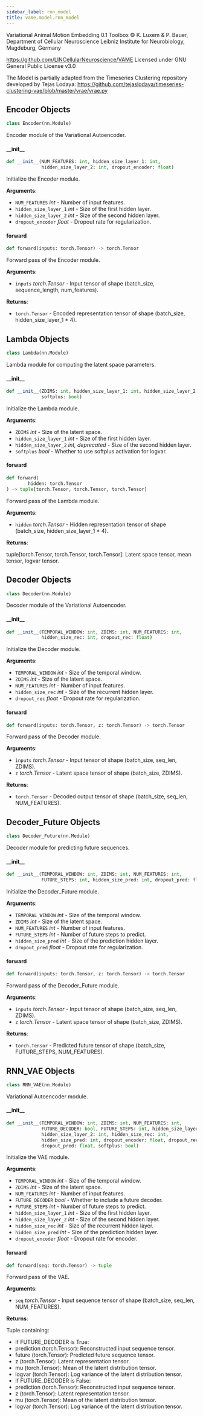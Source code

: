 ```yaml
---
sidebar_label: rnn_model
title: vame.model.rnn_model
---
```


Variational Animal Motion Embedding 0.1 Toolbox
© K. Luxem &amp; P. Bauer, Department of Cellular Neuroscience
Leibniz Institute for Neurobiology, Magdeburg, Germany

https://github.com/LINCellularNeuroscience/VAME
Licensed under GNU General Public License v3.0

The Model is partially adapted from the Timeseries Clustering repository developed by Tejas Lodaya:
https://github.com/tejaslodaya/timeseries-clustering-vae/blob/master/vrae/vrae.py

## Encoder Objects

```python
class Encoder(nn.Module)
```

Encoder module of the Variational Autoencoder.

#### \_\_init\_\_

```python
def __init__(NUM_FEATURES: int, hidden_size_layer_1: int,
             hidden_size_layer_2: int, dropout_encoder: float)
```

Initialize the Encoder module.

**Arguments**:

- `NUM_FEATURES` _int_ - Number of input features.
- `hidden_size_layer_1` _int_ - Size of the first hidden layer.
- `hidden_size_layer_2` _int_ - Size of the second hidden layer.
- `dropout_encoder` _float_ - Dropout rate for regularization.

#### forward

```python
def forward(inputs: torch.Tensor) -> torch.Tensor
```

Forward pass of the Encoder module.

**Arguments**:

- `inputs` _torch.Tensor_ - Input tensor of shape (batch_size, sequence_length, num_features).
  

**Returns**:

- `torch.Tensor` - Encoded representation tensor of shape (batch_size, hidden_size_layer_1 * 4).

## Lambda Objects

```python
class Lambda(nn.Module)
```

Lambda module for computing the latent space parameters.

#### \_\_init\_\_

```python
def __init__(ZDIMS: int, hidden_size_layer_1: int, hidden_size_layer_2: int,
             softplus: bool)
```

Initialize the Lambda module.

**Arguments**:

- `ZDIMS` _int_ - Size of the latent space.
- `hidden_size_layer_1` _int_ - Size of the first hidden layer.
- `hidden_size_layer_2` _int, deprecated_ - Size of the second hidden layer.
- `softplus` _bool_ - Whether to use softplus activation for logvar.

#### forward

```python
def forward(
        hidden: torch.Tensor
) -> tuple[torch.Tensor, torch.Tensor, torch.Tensor]
```

Forward pass of the Lambda module.

**Arguments**:

- `hidden` _torch.Tensor_ - Hidden representation tensor of shape (batch_size, hidden_size_layer_1 * 4).
  

**Returns**:

  tuple[torch.Tensor, torch.Tensor, torch.Tensor]: Latent space tensor, mean tensor, logvar tensor.

## Decoder Objects

```python
class Decoder(nn.Module)
```

Decoder module of the Variational Autoencoder.

#### \_\_init\_\_

```python
def __init__(TEMPORAL_WINDOW: int, ZDIMS: int, NUM_FEATURES: int,
             hidden_size_rec: int, dropout_rec: float)
```

Initialize the Decoder module.

**Arguments**:

- `TEMPORAL_WINDOW` _int_ - Size of the temporal window.
- `ZDIMS` _int_ - Size of the latent space.
- `NUM_FEATURES` _int_ - Number of input features.
- `hidden_size_rec` _int_ - Size of the recurrent hidden layer.
- `dropout_rec` _float_ - Dropout rate for regularization.

#### forward

```python
def forward(inputs: torch.Tensor, z: torch.Tensor) -> torch.Tensor
```

Forward pass of the Decoder module.

**Arguments**:

- `inputs` _torch.Tensor_ - Input tensor of shape (batch_size, seq_len, ZDIMS).
- `z` _torch.Tensor_ - Latent space tensor of shape (batch_size, ZDIMS).
  

**Returns**:

- `torch.Tensor` - Decoded output tensor of shape (batch_size, seq_len, NUM_FEATURES).

## Decoder\_Future Objects

```python
class Decoder_Future(nn.Module)
```

Decoder module for predicting future sequences.

#### \_\_init\_\_

```python
def __init__(TEMPORAL_WINDOW: int, ZDIMS: int, NUM_FEATURES: int,
             FUTURE_STEPS: int, hidden_size_pred: int, dropout_pred: float)
```

Initialize the Decoder_Future module.

**Arguments**:

- `TEMPORAL_WINDOW` _int_ - Size of the temporal window.
- `ZDIMS` _int_ - Size of the latent space.
- `NUM_FEATURES` _int_ - Number of input features.
- `FUTURE_STEPS` _int_ - Number of future steps to predict.
- `hidden_size_pred` _int_ - Size of the prediction hidden layer.
- `dropout_pred` _float_ - Dropout rate for regularization.

#### forward

```python
def forward(inputs: torch.Tensor, z: torch.Tensor) -> torch.Tensor
```

Forward pass of the Decoder_Future module.

**Arguments**:

- `inputs` _torch.Tensor_ - Input tensor of shape (batch_size, seq_len, ZDIMS).
- `z` _torch.Tensor_ - Latent space tensor of shape (batch_size, ZDIMS).
  

**Returns**:

- `torch.Tensor` - Predicted future tensor of shape (batch_size, FUTURE_STEPS, NUM_FEATURES).

## RNN\_VAE Objects

```python
class RNN_VAE(nn.Module)
```

Variational Autoencoder module.

#### \_\_init\_\_

```python
def __init__(TEMPORAL_WINDOW: int, ZDIMS: int, NUM_FEATURES: int,
             FUTURE_DECODER: bool, FUTURE_STEPS: int, hidden_size_layer_1: int,
             hidden_size_layer_2: int, hidden_size_rec: int,
             hidden_size_pred: int, dropout_encoder: float, dropout_rec: float,
             dropout_pred: float, softplus: bool)
```

Initialize the VAE module.

**Arguments**:

- `TEMPORAL_WINDOW` _int_ - Size of the temporal window.
- `ZDIMS` _int_ - Size of the latent space.
- `NUM_FEATURES` _int_ - Number of input features.
- `FUTURE_DECODER` _bool_ - Whether to include a future decoder.
- `FUTURE_STEPS` _int_ - Number of future steps to predict.
- `hidden_size_layer_1` _int_ - Size of the first hidden layer.
- `hidden_size_layer_2` _int_ - Size of the second hidden layer.
- `hidden_size_rec` _int_ - Size of the recurrent hidden layer.
- `hidden_size_pred` _int_ - Size of the prediction hidden layer.
- `dropout_encoder` _float_ - Dropout rate for encoder.

#### forward

```python
def forward(seq: torch.Tensor) -> tuple
```

Forward pass of the VAE.

**Arguments**:

- `seq` _torch.Tensor_ - Input sequence tensor of shape (batch_size, seq_len, NUM_FEATURES).
  

**Returns**:

  Tuple containing:
  - If FUTURE_DECODER is True:
  - prediction (torch.Tensor): Reconstructed input sequence tensor.
  - future (torch.Tensor): Predicted future sequence tensor.
  - z (torch.Tensor): Latent representation tensor.
  - mu (torch.Tensor): Mean of the latent distribution tensor.
  - logvar (torch.Tensor): Log variance of the latent distribution tensor.
  - If FUTURE_DECODER is False:
  - prediction (torch.Tensor): Reconstructed input sequence tensor.
  - z (torch.Tensor): Latent representation tensor.
  - mu (torch.Tensor): Mean of the latent distribution tensor.
  - logvar (torch.Tensor): Log variance of the latent distribution tensor.

